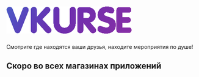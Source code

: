 #	![VKURSE](img/logo1.png)

Смотрите где находятся ваши друзья, находите мероприятия по душе!

## Скоро во всех магазинах приложений
